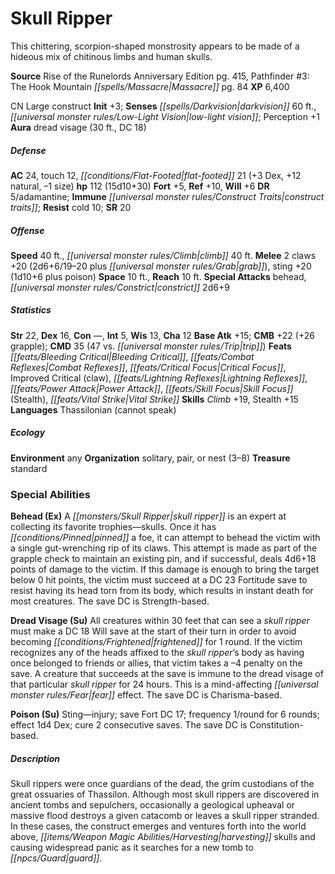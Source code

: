 ﻿---
cssclass: [monsters]
title1: Skull Ripper
desc_short: 'This chittering, scorpion-shaped monstrosity appears to be made of a
  hideous mix of chitinous limbs and human skulls. '
title2: Skull Ripper
CR: 9
sources:
- name: Rise of the Runelords Anniversary Edition
  page: 415
  link: http://paizo.com/products/btpy8tc0?Pathfinder-Adventure-Path-Rise-of-the-Runelords-Anniversary-Edition
- name: 'Pathfinder #3: The Hook Mountain Massacre'
  page: 84
  link: http://paizo.com/pathfinder/adventurePath/riseOfTheRunelords/v5748btpy80e4
XP: 6400
alignment: CN
size: Large
type: construct
initiative:
  bonus: 3
senses:
  darkvision: 60
  low-light vision: true
auras:
- name: dread visage
  radius: 30
  DC: 18
AC:
  AC: 24
  touch: 12
  flat_footed: 21
  components:
    dex: 3
    natural: 12
    size: -1
HP:
  HP: 112
  long: 15d10+30
saves:
  fort: 5
  ref: 10
  will: 6
DR:
- amount: 5
  weakness: adamantine
immunities:
- construct traits
resistances:
  cold: 10
SR: 20
speeds:
  base: 40
  climb: 40
attacks:
  melee:
  - - text: 2 claws +20 (2d6+6/19-20 plus grab)
      entries:
      - - damage: 2d6+6
          crit_range: 19-20
        - effect: grab
      count: 2
      attack: claws
      bonus:
      - 20
    - text: sting +20 (1d10+6 plus poison)
      entries:
      - - damage: 1d10+6
        - effect: poison
      attack: sting
      bonus:
      - 20
  special:
  - behead
  - constrict 2d6+9
space: 10
reach: 10
ability_scores:
  STR: 22
  DEX: 16
  CON:
  INT: 5
  WIS: 13
  CHA: 12
BAB: 15
CMB: 22
CMB_other: +26 grapple
CMD: 35
CMD_other: 47 vs. trip
feats:
- name: Bleeding Critical
- name: Combat Reflexes
- name: Critical Focus
- name: Improved Critical (claw)
- name: Lightning Reflexes
- name: Power Attack
- name: Skill Focus (Stealth)
- name: Vital Strike
skills:
  Climb: 19
  Stealth: 15
  Perception: 1
languages:
- Thassilonian (cannot speak)
ecology:
  environment: any
  organization: solitary, pair, or nest (3-8)
  treasure_type: standard
special_abilities:
  Behead (Ex): A skull ripper is an expert at collecting its favorite trophies-skulls.
    Once it has pinned a foe, it can attempt to behead the victim with a single gut-wrenching
    rip of its claws. This attempt is made as part of the grapple check to maintain
    an existing pin, and if successful, deals 4d6+18 points of damage to the victim.
    If this damage is enough to bring the target below 0 hit points, the victim must
    succeed at a DC 23 Fortitude save to resist having its head torn from its body,
    which results in instant death for most creatures. The save DC is Strength-based.
  Dread Visage (Su): All creatures within 30 feet that can see a skull ripper must
    make a DC 18 Will save at the start of their turn in order to avoid becoming frightened
    for 1 round. If the victim recognizes any of the heads affixed to the skull ripper's
    body as having once belonged to friends or allies, that victim takes a -4 penalty
    on the save. A creature that succeeds at the save is immune to the dread visage
    of that particular skull ripper for 24 hours. This is a mind-affecting fear effect.
    The save DC is Charisma-based.
  Poison (Su): Sting-injury; save Fort DC 17; frequency 1/round for 6 rounds; effect
    1d4 Dex; cure 2 consecutive saves. The save DC is Constitution-based.
desc_long: Skull rippers were once guardians of the dead, the grim custodians of the
  great ossuaries of Thassilon. Although most skull rippers are discovered in ancient
  tombs and sepulchers, occasionally a geological upheaval or massive flood destroys
  a given catacomb or leaves a skull ripper stranded. In these cases, the construct
  emerges and ventures forth into the world above, harvesting skulls and causing widespread
  panic as it searches for a new tomb to guard.

---

# Skull Ripper
This chittering, scorpion-shaped monstrosity appears to be
made of a hideous mix of chitinous limbs and human skulls.

**Source** Rise of the Runelords Anniversary Edition pg. 415, Pathfinder #3: The Hook Mountain _[[spells/Massacre|Massacre]]_ pg. 84
**XP** 6,400

CN Large construct
**Init** +3; **Senses** _[[spells/Darkvision|darkvision]]_ 60 ft., _[[universal monster rules/Low-Light Vision|low-light vision]]_; Perception +1
**Aura** dread visage (30 ft., DC 18)

##### Defense

**AC** 24, touch 12, _[[conditions/Flat-Footed|flat-footed]]_ 21 (+3 Dex, +12 natural, –1 size)
**hp** 112 (15d10+30)
**Fort** +5, **Ref** +10, **Will** +6
**DR** 5/adamantine; **Immune** _[[universal monster rules/Construct Traits|construct traits]]_; **Resist** cold 10; **SR** 20

##### Offense
**Speed** 40 ft., _[[universal monster rules/Climb|climb]]_ 40 ft.
**Melee** 2 claws +20 (2d6+6/19–20 plus _[[universal monster rules/Grab|grab]]_), sting +20 (1d10+6
plus poison)
**Space** 10 ft., **Reach** 10 ft.
**Special Attacks** behead, _[[universal monster rules/Constrict|constrict]]_ 2d6+9

##### Statistics
**Str** 22, **Dex** 16, **Con** —, **Int** 5, **Wis** 13, **Cha** 12
**Base Atk** +15; **CMB** +22 (+26 grapple); **CMD** 35 (47 vs. _[[universal monster rules/Trip|trip]]_)
**Feats** _[[feats/Bleeding Critical|Bleeding Critical]]_, _[[feats/Combat Reflexes|Combat Reflexes]]_, _[[feats/Critical Focus|Critical Focus]]_, Improved
Critical (claw), _[[feats/Lightning Reflexes|Lightning Reflexes]]_, _[[feats/Power Attack|Power Attack]]_, _[[feats/Skill Focus|Skill Focus]]_
(Stealth), _[[feats/Vital Strike|Vital Strike]]_
**Skills** _Climb_ +19, Stealth +15
**Languages** Thassilonian (cannot speak)

##### Ecology

**Environment** any
**Organization** solitary, pair, or nest (3–8)
**Treasure** standard

### Special Abilities

**Behead (Ex)** A _[[monsters/Skull Ripper|skull ripper]]_ is an expert at collecting its favorite
trophies—skulls. Once it has _[[conditions/Pinned|pinned]]_ a foe, it can attempt to
behead the victim with a single gut-wrenching rip of its claws.
This attempt is made as part of the grapple check to maintain an
existing pin, and if successful, deals 4d6+18 points of damage to
the victim. If this damage is enough to bring the target below 0
hit points, the victim must succeed at a DC 23 Fortitude save to
resist having its head torn from its body, which results in instant
death for most creatures. The save DC is Strength-based.

**Dread Visage (Su)** All creatures within 30 feet that can see a
_skull ripper_ must make a DC 18 Will save at the start
of their turn in order to avoid becoming
_[[conditions/Frightened|frightened]]_ for 1 round. If the victim
recognizes any of the heads
affixed to the _skull ripper_’s
body as having once belonged
to friends or allies, that victim
takes a –4 penalty on the save.
A creature that succeeds at the
save is immune to the dread visage
of that particular _skull ripper_ for 24
hours. This is a mind-affecting _[[universal monster rules/Fear|fear]]_
effect. The save DC is Charisma-based.

**Poison (Su)** Sting—injury; save Fort DC 17; frequency 1/round for
 6 rounds; effect 1d4 Dex; cure 2 consecutive saves. The save
DC is Constitution-based.

##### Description

Skull rippers were once guardians of the dead, the grim
custodians of the great ossuaries of Thassilon. Although
most skull rippers are discovered in ancient tombs
and sepulchers, occasionally a geological upheaval or
massive flood destroys a given catacomb or leaves a skull
ripper stranded. In these cases, the construct emerges
and ventures forth into the world above, _[[items/Weapon Magic Abilities/Harvesting|harvesting]]_
skulls and causing widespread panic as it searches for a
new tomb to _[[npcs/Guard|guard]]_.